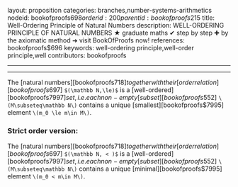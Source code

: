 layout: proposition
categories: branches,number-systems-arithmetics
nodeid: bookofproofs$698
orderid: 200
parentid: bookofproofs$215
title: Well-Ordering Principle of Natural Numbers
description: WELL-ORDERING PRINCIPLE OF NATURAL NUMBERS ★ graduate maths ✔ step by step ✚ by the axiomatic method ➜ visit BookOfProofs now!
references: bookofproofs$696
keywords: well-ordering principle,well-order principle,well
contributors: bookofproofs

---


---

The [natural numbers][bookofproofs$718] together with their [order relation][bookofproofs$697] `$(\mathbb N,\le)$` is a [well-ordered][bookofproofs$7997] set, i.e. each non-empty [subset][bookofproofs$552] `\(M\subseteq\mathbb N\)` contains a unique [smallest][bookofproofs$7995] element `\(m_0 \le m\in M\)`.

### Strict order version:

The [natural numbers][bookofproofs$718] together with their [order relation][bookofproofs$697] `$(\mathbb N, < )$` is a [well-ordered][bookofproofs$7997] set, i.e. each non-empty [subset][bookofproofs$552] `\(M\subseteq\mathbb N\)` contains a unique [minimal][bookofproofs$7995] element `\(m_0 < m\in M\)`.
